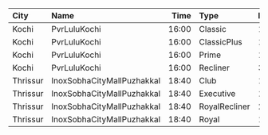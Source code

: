 | City     | Name                       |  Time | Type          | Price | Capacity | Booked |
| :------- | :------------------------- | ----: | :------------ | ----: | -------: | -----: |
| Kochi    | PvrLuluKochi               | 16:00 | Classic       |  140₹ |       39 |     19 |
| Kochi    | PvrLuluKochi               | 16:00 | ClassicPlus   |  160₹ |       91 |     51 |
| Kochi    | PvrLuluKochi               | 16:00 | Prime         |  190₹ |       68 |     34 |
| Kochi    | PvrLuluKochi               | 16:00 | Recliner      |  350₹ |       10 |      5 |
| Thrissur | InoxSobhaCityMallPuzhakkal | 18:40 | Club          |  170₹ |       29 |      0 |
| Thrissur | InoxSobhaCityMallPuzhakkal | 18:40 | Executive     |  130₹ |       11 |      0 |
| Thrissur | InoxSobhaCityMallPuzhakkal | 18:40 | RoyalRecliner |  290₹ |        5 |      0 |
| Thrissur | InoxSobhaCityMallPuzhakkal | 18:40 | Royal         |  170₹ |        6 |      0 |